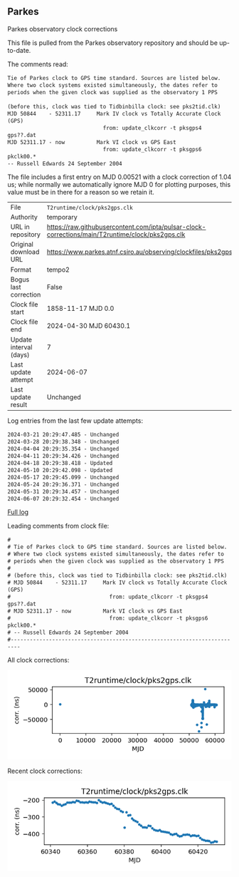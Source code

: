 
## Parkes

Parkes observatory clock corrections

This file is pulled from the Parkes observatory repository and should 
be up-to-date.

The comments read:

    Tie of Parkes clock to GPS time standard. Sources are listed below.
    Where two clock systems existed simultaneously, the dates refer to
    periods when the given clock was supplied as the observatory 1 PPS

    (before this, clock was tied to Tidbinbilla clock: see pks2tid.clk)
    MJD 50844    - 52311.17     Mark IV clock vs Totally Accurate Clock (GPS)
                                  from: update_clkcorr -t pksgps4 gps??.dat
    MJD 52311.17 - now          Mark VI clock vs GPS East
                                  from: update_clkcorr -t pksgps6 pkclk00.*
    -- Russell Edwards 24 September 2004

The file includes a first entry on MJD 0.00521 with a clock
correction of 1.04 us; while normally we automatically ignore MJD 0
for plotting purposes, this value must be in there for a reason so
we retain it.

|     |     |
|:--- |:--- |
| File | `T2runtime/clock/pks2gps.clk` |
| Authority | temporary |
| URL in repository | <https://raw.githubusercontent.com/ipta/pulsar-clock-corrections/main/T2runtime/clock/pks2gps.clk> |
| Original download URL | <https://www.parkes.atnf.csiro.au/observing/clockfiles/pks2gps.clk.20240501> |
| Format | tempo2 |
| Bogus last correction | False |
| Clock file start | 1858-11-17 MJD 0.0 |
| Clock file end | 2024-04-30 MJD 60430.1 |
| Update interval (days) | 7 |
| Last update attempt | 2024-06-07 |
| Last update result | Unchanged |

Log entries from the last few update attempts:
```
2024-03-21 20:29:47.485 - Unchanged
2024-03-28 20:29:38.348 - Unchanged
2024-04-04 20:29:35.354 - Unchanged
2024-04-11 20:29:34.426 - Unchanged
2024-04-18 20:29:38.418 - Updated
2024-05-10 20:29:42.098 - Updated
2024-05-17 20:29:45.099 - Unchanged
2024-05-24 20:29:36.371 - Unchanged
2024-05-31 20:29:34.457 - Unchanged
2024-06-07 20:29:32.454 - Unchanged
```
[Full log](https://raw.githubusercontent.com/ipta/pulsar-clock-corrections/main/log/T2runtime/clock/pks2gps.clk.log)

Leading comments from clock file:

    #
    # Tie of Parkes clock to GPS time standard. Sources are listed below.
    # Where two clock systems existed simultaneously, the dates refer to
    # periods when the given clock was supplied as the observatory 1 PPS
    #
    # (before this, clock was tied to Tidbinbilla clock: see pks2tid.clk)
    # MJD 50844    - 52311.17     Mark IV clock vs Totally Accurate Clock (GPS)
    #                               from: update_clkcorr -t pksgps4 gps??.dat
    # MJD 52311.17 - now          Mark VI clock vs GPS East
    #                               from: update_clkcorr -t pksgps6 pkclk00.*
    # -- Russell Edwards 24 September 2004
    #-------------------------------------------------------------------------



All clock corrections:

![plot of all clock corrections](pks2gps.clk.png "All corrections")

Recent clock corrections:

![plot of recent clock corrections](pks2gps.clk.short.png "Recent corrections")


